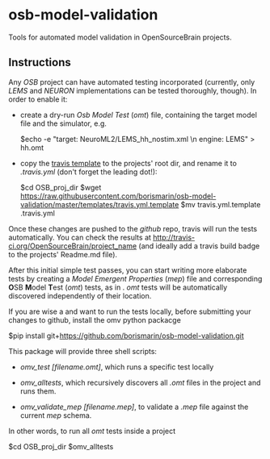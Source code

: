 osb-model-validation
====================

Tools for automated model validation in OpenSourceBrain projects.


Instructions
------------

Any _OSB_ project can have automated testing incorporated (currently,
only _LEMS_ and _NEURON_ implementations can be tested thoroughly,
though). In order to enable it:

- create a dry-run _Osb_ _Model_ _Test_ (_omt_) file, containing the
  target model file and the simulator, e.g.

    $echo -e "target: NeuroML2/LEMS_hh_nostim.xml \n engine: LEMS" > hh.omt

- copy the [travis template](templates/travis.yaml) to the projects' root dir,
  and rename it to *.travis.yml* (don't forget the leading dot!):

    $cd OSB_proj_dir
    $wget https://raw.githubusercontent.com/borismarin/osb-model-validation/master/templates/travis.yml.template
	$mv travis.yml.template .travis.yml


Once these changes are pushed to the _github_ repo, travis will run
the tests automatically. You can check the results at
http://travis-ci.org/OpenSourceBrain/project_name (and ideally add a
travis build badge to the projects' Readme.md file).


After this initial simple test passes, you can start writing more
elaborate tests by creating a _Model_ _Emergent_ _Properties_ (_mep_)
file and corresponding **O**SB **M**odel **T**est (_omt_) tests, as in
[](borismarin/hh-testing). _omt_ tests will be automatically
discovered independently of their location.
    

If you are wise a and want to run the tests locally, before submitting
your changes to github, install the omv python packacge

   $pip install git+https://github.com/borismarin/osb-model-validation.git

This package will provide three shell scripts:

- *omv_test* *[filename.omt]*, which runs a specific test locally

- *omv_alltests*, which recursively discovers all _.omt_ files in the
  project and runs them.

- *omv_validate_mep* *[filename.mep]*, to validate a _.mep_ file
  against the current _mep_ schema.


In other words, to run all _omt_ tests inside a project

   $cd OSB_proj_dir
   $omv_alltests
